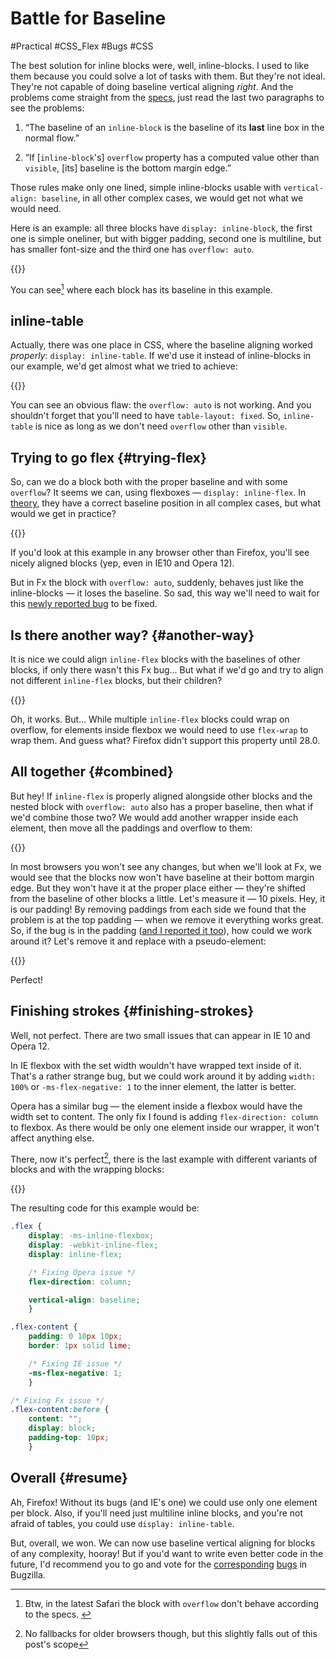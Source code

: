 # Battle for Baseline

#Practical #CSS_Flex #Bugs #CSS

<!-- ![Kitties](flex-baseline.jpg "{:width='756' height='478'}") -->

The best solution for inline blocks were, well, inline-blocks. I used to like them because you could solve a lot of tasks with them. But they're not ideal. They're not capable of doing baseline vertical aligning *right*. And the problems come straight from the [specs][vertical-align], just read the last two paragraphs to see the problems:

1. “The baseline of an `inline-block` is the baseline of its **last** line box in the normal flow.”

2. “If [`inline-block`'s] `overflow` property has a computed value other than `visible`, [its] baseline is the bottom margin edge.”

Those rules make only one lined, simple inline-blocks usable with `vertical-align: baseline`, in all other complex cases, we would get not what we would need.

Here is an example: all three blocks have `display: inline-block`, the first one is simple oneliner, but with bigger padding, second one is multiline, but has smaller font-size and the third one has `overflow: auto`.

{{<Partial src="examples/flex-baseline1.html" screenshot="true" />}}

You can see[^safari] where each block has its baseline in this example.

[^safari]: Btw, in the latest Safari the block with `overflow` don't behave according to the specs. <!-- span="2" -->

## inline-table

Actually, there was one place in CSS, where the baseline aligning worked *properly*: `display: inline-table`. If we'd use it instead of inline-blocks in our example, we'd get almost what we tried to achieve:

{{<Partial src="examples/flex-baseline2.html" screenshot="true" />}}

You can see an obvious flaw: the `overflow: auto` is not working. And you shouldn't forget that you'll need to have `table-layout: fixed`. So, `inline-table` is nice as long as we don't need `overflow` other than `visible`.

## Trying to go flex {#trying-flex}

So, can we do a block both with the proper baseline and with some `overflow`? It seems we can, using flexboxes — `display: inline-flex`. In [theory][flex-baselines], they have a correct baseline position in all complex cases, but what would we get in practice?

{{<Partial src="examples/flex-baseline3.html" screenshot="true" alt="Screenshot from Firefox 27.0" />}}

If you'd look at this example in any browser other than Firefox, you'll see nicely aligned blocks (yep, even in IE10 and Opera 12).

But in Fx the block with `overflow: auto`, suddenly, behaves just like the inline-blocks — it loses the baseline. So sad, this way we'll need to wait for this [newly reported bug][bug1] to be fixed.

## Is there another way? {#another-way}

It is nice we could align `inline-flex` blocks with the baselines of other blocks, if only there wasn't this Fx bug… But what if we'd go and try to align not different `inline-flex` blocks, but their children?

{{<Partial src="examples/flex-baseline4.html" screenshot="true" />}}

Oh, it works. But… While multiple `inline-flex` blocks could wrap on overflow, for elements inside flexbox we would need to use `flex-wrap` to wrap them. And guess what? Firefox didn't support this property until 28.0.

## All together {#combined}

But hey! If `inline-flex` is properly aligned alongside other blocks and the nested block with `overflow: auto` also has a proper baseline, then what if we'd combine those two? We would add another wrapper inside each element, then move all the paddings and overflow to them:

{{<Partial src="examples/flex-baseline5.html" screenshot="true" alt="Screenshot from Firefox 27.0" />}}

In most browsers you won't see any changes, but when we'll look at Fx, we would see that the blocks now won't have baseline at their bottom margin edge. But they won't have it at the proper place either — they're shifted from the baseline of other blocks a little. Let's measure it — 10 pixels. Hey, it is our padding! By removing paddings from each side we found that the problem is at the top padding — when we remove it everything works great. So, if the bug is in the padding ([and I reported it too][bug2]), how could we work around it? Let's remove it and replace with a pseudo-element:

{{<Partial src="examples/flex-baseline6.html" screenshot="true" alt="Screenshot from Firefox 27.0" />}}

Perfect!

## Finishing strokes {#finishing-strokes}

Well, not perfect. There are two small issues that can appear in IE 10 and Opera 12.

In IE flexbox with the set width wouldn't have wrapped text inside of it. That's a rather strange bug, but we could work around it by adding `width: 100%` or `-ms-flex-negative: 1` to the inner element, the latter is better.

Opera has a similar bug — the element inside a flexbox would have the width set to content. The only fix I found is adding `flex-direction: column` to flexbox. As there would be only one element inside our wrapper, it won't affect anything else.

There, now it's perfect[^without-fallbacks], there is the last example with different variants of blocks and with the wrapping blocks:

[^without-fallbacks]: No fallbacks for older browsers though, but this slightly falls out of this post's scope

{{<Partial src="examples/flex-baseline7.html" screenshot="true" />}}

The resulting code for this example would be:

``` CSS
.flex {
    display: -ms-inline-flexbox;
    display: -webkit-inline-flex;
    display: inline-flex;

    /* Fixing Opera issue */
    flex-direction: column;

    vertical-align: baseline;
    }

.flex-content {
    padding: 0 10px 10px;
    border: 1px solid lime;

    /* Fixing IE issue */
    -ms-flex-negative: 1;
    }

/* Fixing Fx issue */
.flex-content:before {
    content: "";
    display: block;
    padding-top: 10px;
    }
```

## Overall {#resume}

Ah, Firefox! Without its bugs (and IE's one) we could use only one element per block. Also, if you'll need just multiline inline blocks, and you're not afraid of tables, you could use `display: inline-table`.


But, overall, we won. We can now use baseline vertical aligning for blocks of any complexity, hooray! But if you'd want to write even better code in the future, I'd recommend you to go and vote for the [corresponding][bug1] [bugs][bug2] in Bugzilla.


[bug1]: https://bugzilla.mozilla.org/show_bug.cgi?id=969874
[bug2]: https://bugzilla.mozilla.org/show_bug.cgi?id=969880
[vertical-align]: http://www.w3.org/TR/CSS2/visudet.html#propdef-vertical-align
[flex-baselines]: http://www.w3.org/TR/css3-flexbox/#flex-baselines
